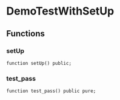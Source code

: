# DemoTestWithSetUp

## Functions
### setUp


```solidity
function setUp() public;
```

### test_pass


```solidity
function test_pass() public pure;
```

